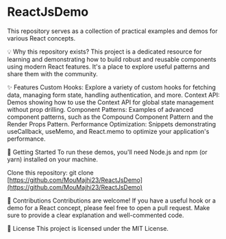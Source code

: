 # ReactJsDemo
This repository serves as a collection of practical examples and demos for various React concepts.

💡 Why this repository exists?
This project is a dedicated resource for learning and demonstrating how to build robust and reusable components using modern React features. It's a place to explore useful patterns and share them with the community.

✨ Features
Custom Hooks: Explore a variety of custom hooks for fetching data, managing form state, handling authentication, and more.
Context API: Demos showing how to use the Context API for global state management without prop drilling.
Component Patterns: Examples of advanced component patterns, such as the Compound Component Pattern and the Render Props Pattern.
Performance Optimization: Snippets demonstrating useCallback, useMemo, and React.memo to optimize your application's performance.

🚀 Getting Started
To run these demos, you'll need Node.js and npm (or yarn) installed on your machine.

Clone this repository:
git clone [https://github.com/MouMajhi23/ReactJsDemo](https://github.com/MouMajhi23/ReactJsDemo)

🤝 Contributions
Contributions are welcome! If you have a useful hook or a demo for a React concept, please feel free to open a pull request. Make sure to provide a clear explanation and well-commented code.

📄 License
This project is licensed under the MIT License.

